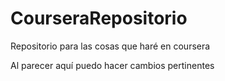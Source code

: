 # CourseraRepositorio
Repositorio para las cosas que haré en coursera

Al parecer aquí puedo hacer cambios pertinentes
